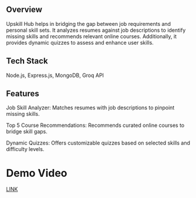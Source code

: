

## Overview
Upskill Hub helps in bridging the gap between job requirements and personal skill sets. It analyzes resumes against job descriptions to identify missing skills and recommends relevant online courses. Additionally, it provides dynamic quizzes to assess and enhance user skills.

## Tech Stack
Node.js, Express.js, MongoDB, Groq API

## Features
Job Skill Analyzer: Matches resumes with job descriptions to pinpoint missing skills.

Top 5 Course Recommendations: Recommends curated online courses to bridge skill gaps.

Dynamic Quizzes: Offers customizable quizzes based on selected skills and difficulty levels.



# Demo Video

[LINK](https://drive.google.com/file/d/1T8vIga7cUlBo9Uv4-bsLVzLRUyurDgkj/view?usp=sharing)
